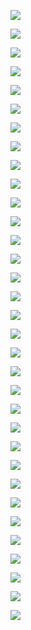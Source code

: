 ![](./screenshots/02_kafka_theory/2022-07-02-11-26-17.png)

![](./screenshots/02_kafka_theory/2022-07-02-19-01-20.png)

![](./screenshots/02_kafka_theory/2022-07-02-19-04-01.png)

![](./screenshots/02_kafka_theory/2022-07-02-19-06-01.png)

![](./screenshots/02_kafka_theory/2022-07-02-19-20-17.png)

![](./screenshots/02_kafka_theory/2022-07-02-19-27-19.png)

![](./screenshots/02_kafka_theory/2022-07-02-19-28-48.png)

![](./screenshots/02_kafka_theory/2022-07-02-19-30-53.png)

![](./screenshots/02_kafka_theory/2022-07-02-19-31-54.png)

![](./screenshots/02_kafka_theory/2022-07-02-19-52-01.png)

![](./screenshots/02_kafka_theory/2022-07-02-19-53-32.png)

![](./screenshots/02_kafka_theory/2022-07-02-21-47-53.png)

![](./screenshots/02_kafka_theory/2022-07-02-21-49-48.png)

![](./screenshots/02_kafka_theory/2022-07-02-21-52-26.png)

![](./screenshots/02_kafka_theory/2022-07-02-21-58-21.png)

![](./screenshots/02_kafka_theory/2022-07-02-22-00-22.png)

![](./screenshots/02_kafka_theory/2022-07-02-22-08-00.png)

![](./screenshots/02_kafka_theory/2022-07-02-22-09-36.png)

![](./screenshots/02_kafka_theory/2022-07-02-22-11-04.png)

![](./screenshots/02_kafka_theory/2022-07-02-22-14-26.png)

![](./screenshots/02_kafka_theory/2022-07-02-22-15-11.png)

![](./screenshots/02_kafka_theory/2022-07-02-22-16-13.png)

![](./screenshots/02_kafka_theory/2022-07-02-22-17-42.png)

![](./screenshots/02_kafka_theory/2022-07-02-22-19-01.png)

![](./screenshots/02_kafka_theory/2022-07-02-22-21-15.png)

![](./screenshots/02_kafka_theory/2022-07-02-22-22-13.png)

![](./screenshots/02_kafka_theory/2022-07-02-22-26-09.png)

![](./screenshots/02_kafka_theory/2022-07-02-22-26-48.png)

![](./screenshots/02_kafka_theory/2022-07-02-22-29-36.png)

![](./screenshots/02_kafka_theory/2022-07-02-22-31-08.png)

![](./screenshots/02_kafka_theory/2022-07-02-22-31-45.png)

![](./screenshots/02_kafka_theory/2022-07-02-22-32-43.png)

![](./screenshots/02_kafka_theory/2022-07-02-22-35-00.png)